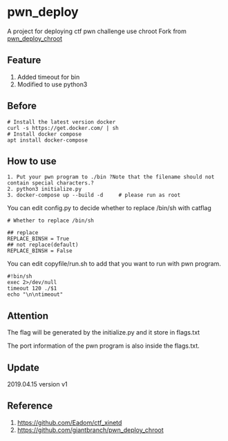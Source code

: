 # pwn_deploy

A project for deploying ctf pwn challenge use chroot
Fork from [pwn_deploy_chroot](https://github.com/giantbranch/pwn_deploy_chroot)

## Feature

1. Added timeout for bin
2. Modified to use python3

## Before

```
# Install the latest version docker
curl -s https://get.docker.com/ | sh
# Install docker compose
apt install docker-compose
```

## How to use

```
1. Put your pwn program to ./bin ?Note that the filename should not contain special characters.?
2. python3 initialize.py
3. docker-compose up --build -d     # please run as root
```

You can edit config.py to decide whether to replace /bin/sh with catflag

```
# Whether to replace /bin/sh

## replace
REPLACE_BINSH = True
## not replace(default)
REPLACE_BINSH = False
```

You can edit copyfile/run.sh to add that you want to run with pwn program.

```shell=
#!bin/sh
exec 2>/dev/null
timeout 120 ./$1
echo "\n\ntimeout"
```

## Attention

The flag will be generated by the initialize.py and it store in flags.txt

The port information of the pwn program is also inside the flags.txt.

## Update

2019.04.15 version v1

## Reference

1. https://github.com/Eadom/ctf_xinetd
2. https://github.com/giantbranch/pwn_deploy_chroot

